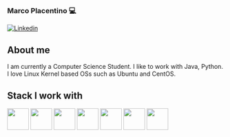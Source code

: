 ### Marco Placentino 💻

[![Linkedin](https://img.shields.io/badge/-Marco%20Placentino-blue?style=flat-square&logo=linkedin&logoColor=white&link=https://www.linkedin.com/in/marco-placentino-02a675172/)](https://www.linkedin.com/in/marco-placentino-02a675172/)


## About me 
I am currently a Computer Science Student. I like to work with Java, Python. I love Linux Kernel based OSs such as Ubuntu and CentOS.

## Stack I work with
<code><img height="50" src="https://www.vectorlogo.zone/logos/python/python-ar21.svg"></code>
<code><img height="50" src="https://www.vectorlogo.zone/logos/postgresql/postgresql-horizontal.svg"></code>
<code><img height="50" src="https://www.vectorlogo.zone/logos/mysql/mysql-horizontal.svg"></code>
<code><img height="50" src="https://www.vectorlogo.zone/logos/sqlite/sqlite-ar21.svg"></code>
<code><img height="50" src="https://www.vectorlogo.zone/logos/github/github-ar21.svg"></code>
<code><img height="50" src="https://www.vectorlogo.zone/logos/linux/linux-ar21.svg"></code>
<code><img height="50" src="https://www.vectorlogo.zone/logos/java/java-horizontal.svg"></code>
